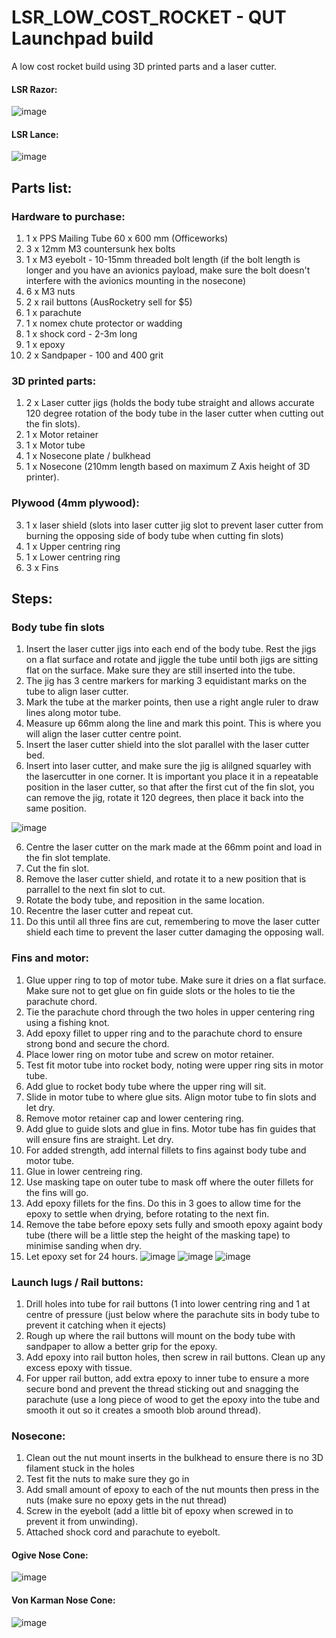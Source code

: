 # LSR_LOW_COST_ROCKET - QUT Launchpad build

A low cost rocket build using 3D printed parts and a laser cutter. 

#### LSR Razor:
![image](https://user-images.githubusercontent.com/70121687/198916283-cd4ed9e6-fa4c-4dbb-8bba-e7c4324d211a.png)

#### LSR Lance:
![image](https://user-images.githubusercontent.com/70121687/198916316-40fac730-80b5-4908-96c1-3e427d2d22e5.png)

## Parts list:
### Hardware to purchase:
1. 1 x PPS Mailing Tube 60 x 600 mm (Officeworks)
2. 3 x 12mm M3 countersunk hex bolts
3. 1 x M3 eyebolt - 10-15mm threaded bolt length (if the bolt length is longer and you have an avionics payload, make sure the bolt doesn't interfere with the avionics mounting in the nosecone)
4. 6 x M3 nuts
5. 2 x rail buttons (AusRocketry sell for $5)
6. 1 x parachute
7. 1 x nomex chute protector or wadding
8. 1 x shock cord - 2-3m long
9. 1 x epoxy
10. 2 x Sandpaper - 100 and 400 grit

### 3D printed parts:
1. 2 x Laser cutter jigs (holds the body tube straight and allows accurate 120 degree rotation of the body tube in the laser cutter when cutting out the fin slots).
2. 1 x Motor retainer
3. 1 x Motor tube
4. 1 x Nosecone plate / bulkhead
5. 1 x Nosecone (210mm length based on maximum Z Axis height of 3D printer).

### Plywood (4mm plywood):
3. 1 x laser shield (slots into laser cutter jig slot to prevent laser cutter from burning the opposing side of body tube when cutting fin slots)
4. 1 x Upper centring ring
5. 1 x Lower centring ring
6. 3 x Fins

## Steps:
### Body tube fin slots
1. Insert the laser cutter jigs into each end of the body tube. 
Rest the jigs on a flat surface and rotate and jiggle the tube until both jigs are sitting flat on the surface. Make sure they are still inserted into the tube.
2. The jig has 3 centre markers for marking 3 equidistant marks on the tube to align laser cutter. 
3. Mark the tube at the marker points, then use a right angle ruler to draw lines along motor tube.
4. Measure up 66mm along the line and mark this point. This is where you will align the laser cutter centre point.
5. Insert the laser cutter shield into the slot parallel with the laser cutter bed.
5. Insert into laser cutter, and make sure the jig is alilgned squarley with the lasercutter in one corner. It is important you place it in a repeatable position in the laser cutter, so that after the first cut of the fin slot, you can remove the jig, rotate it 120 degrees, then place it back into the same position.

![image](https://user-images.githubusercontent.com/70121687/190539946-2a6d1edc-40f7-4d40-bc77-3b58298a3882.png)

6. Centre the laser cutter on the mark made at the 66mm point and load in the fin slot template. 
7. Cut the fin slot.
8. Remove the laser cutter shield, and rotate it to a new position that is parrallel to the next fin slot to cut.
9. Rotate the body tube, and reposition in the same location.
10. Recentre the laser cutter and repeat cut. 
11. Do this until all three fins are cut, remembering to move the laser cutter shield each time to prevent the laser cutter damaging the opposing wall.

### Fins and motor:
1. Glue upper ring to top of motor tube. Make sure it dries on a flat surface. Make sure not to get glue on fin guide slots or the holes to tie the parachute chord. 
2. Tie the parachute chord through the two holes in upper centering ring using a fishing knot.
3. Add epoxy fillet to upper ring and to the parachute chord to ensure strong bond and secure the chord.
4. Place lower ring on motor tube and screw on motor retainer.
5. Test fit motor tube into rocket body, noting were upper ring sits in motor tube.
6. Add glue to rocket body tube where the upper ring will sit.
7. Slide in motor tube to where glue sits. Align motor tube to fin slots and let dry.
8. Remove motor retainer cap and lower centering ring.
9. Add glue to guide slots and glue in fins. Motor tube has fin guides that will ensure fins are straight. Let dry.
10. For added strength, add internal fillets to fins against body tube and motor tube.
11. Glue in lower centreing ring.
12. Use masking tape on outer tube to mask off where the outer fillets for the fins will go.
13. Add epoxy fillets for the fins.  Do this in 3 goes to allow time for the epoxy to settle when drying, before rotating to the next fin.
14. Remove the tabe before epoxy sets fully and smooth epoxy againt body tube (there will be a little step the height of the masking tape) to minimise sanding when dry.
15. Let epoxy set for 24 hours.
![image](https://user-images.githubusercontent.com/70121687/198917122-6d61c2d9-6e11-4c65-8568-ae58a7cccae8.png)
![image](https://user-images.githubusercontent.com/70121687/198916596-d0e48887-b3b7-46ee-976b-2892160956ec.png)
![image](https://user-images.githubusercontent.com/70121687/198917386-9196d5eb-d08e-433c-94f5-e4a7eff99b5d.png)

### Launch lugs / Rail buttons:
1. Drill holes into tube for rail buttons (1 into lower centring ring and 1 at centre of pressure (just below where the parachute sits in body tube to prevent it catching when it ejects)
2. Rough up where the rail buttons will mount on the body tube with sandpaper to allow a better grip for the epoxy.
3. Add epoxy into rail button holes, then screw in rail buttons. Clean up any excess epoxy with tissue.
4. For upper rail button, add extra epoxy to inner tube to ensure a more secure bond and prevent the thread sticking out and snagging the parachute (use a long piece of wood to get the epoxy into the tube and smooth it out so it creates a smooth blob around thread).

### Nosecone:
1. Clean out the nut mount inserts in the bulkhead to ensure there is no 3D filament stuck in the holes
2. Test fit the nuts to make sure they go in
3. Add small amount of epoxy to each of the nut mounts then press in the nuts (make sure no epoxy gets in the nut thread)
4. Screw in the eyebolt (add a little bit of epoxy when screwed in to prevent it from unwinding).
5. Attached shock cord and parachute to eyebolt.

#### Ogive Nose Cone:
![image](https://user-images.githubusercontent.com/70121687/198917032-459fe90b-6c3b-4feb-bb46-cf49fee7a1ae.png)

#### Von Karman Nose Cone:
![image](https://user-images.githubusercontent.com/70121687/198916705-7df58494-a995-4134-9939-f393c3248271.png)





